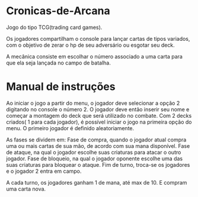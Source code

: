 # Cronicas-de-Arcana

<head></head>
<body>
Jogo do tipo TCG(trading card games).

Os jogadores compartilham o console para lançar cartas de tipos variados, com o objetivo de zerar o hp de seu adversário ou esgotar seu deck.

A mecânica consiste em escolhar o número associado a uma carta para que ela seja lançada no campo de batalha.

<H1>
  Manual de instruções
</H1>

Ao iniciar o jogo a partir do menu, o jogador deve selecionar a opção 2 digitando no console o número 2. O jogador deve então inserir seu nome e começar a montagem do deck que será utilizado no combate.
Com 2 decks criados( 1 para cada jogador), é possível iniciar o jogo na primeira opção do menu.
O primeiro jogador é definido aleatoriamente.

As fases se dividem em: Fase de compra, quando o jogador atual compra uma ou mais cartas de sua mão, de acordo com sua mana disponível.
Fase de ataque, na qual o jogador escolhe suas criaturas para atacar o outro jogador.
Fase de bloqueio, na qual o jogador oponente escolhe uma das suas criaturas para bloquear o ataque.
Fim de turno, troca-se os jogadores e o jogador 2 entra em campo.

A cada turno, os jogadores ganham 1 de mana, até  max de 10.
E compram uma carta nova.



</body>

